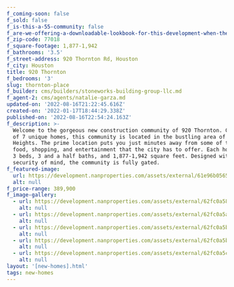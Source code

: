 ```yaml
---
f_coming-soon: false
f_sold: false
f_is-this-a-55-community: false
f_are-we-offering-a-downloadable-lookbook-for-this-development-when-they-submit-their-contact-info: false
f_zip-code: 77018
f_square-footage: 1,877-1,942
f_bathrooms: '3.5'
f_street-address: 920 Thornton Rd, Houston
f_city: Houston
title: 920 Thornton
f_bedrooms: '3'
slug: thornton-place
f_builder: cms/builders/stoneworks-building-group-llc.md
f_agent-2: cms/agents/natalie-garza.md
updated-on: '2022-08-16T21:22:45.616Z'
created-on: '2022-01-17T18:44:29.338Z'
published-on: '2022-08-16T22:54:24.163Z'
f_description: >-
  Welcome to the gorgeous new construction community of 920 Thornton. Comprised
  of 7 unique homes, this community is located in the bustling area of Houston
  Heights. The prime location puts you just minutes away from some of the best
  food, shopping, and entertainment that the city has to offer. Each home boasts
  3 beds, 3 and a half baths, and 1,877-1,942 square feet. Designed with your
  security of mind, the community is fully gated.
f_featured-image:
  url: https://development.nanproperties.com/assets/external/61e96b0565696f0e5bcc374b_view202201.jpg
  alt: null
f_price-range: 389,900
f_image-gallery:
  - url: https://development.nanproperties.com/assets/external/62fc0a58bd311bf49f483cc3_dji_0107201.jpg
    alt: null
  - url: https://development.nanproperties.com/assets/external/62fc0a5adcdec35c33500348_dji_0108.jpg
    alt: null
  - url: https://development.nanproperties.com/assets/external/62fc0a5b97599f6198137442_dji_0114.jpg
    alt: null
  - url: https://development.nanproperties.com/assets/external/62fc0a5b09056744a403ca59_dji_0113.jpg
    alt: null
  - url: https://development.nanproperties.com/assets/external/62fc0a5c763c1d02b0d366b6_dji_0111.jpg
    alt: null
layout: '[new-homes].html'
tags: new-homes
---
```



